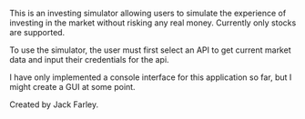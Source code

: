 This is an investing simulator allowing users to simulate the experience of investing 
in the market without risking any real money. Currently only stocks are supported.

To use the simulator, the user must first select an API to get current market data and
input their credentials for the api.

I have only implemented a console interface for this application so far, but I might
create a GUI at some point.

Created by Jack Farley.
